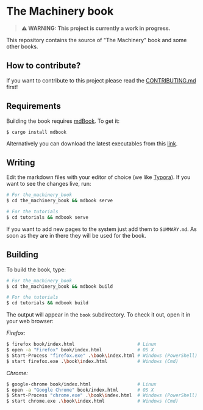 # The Machinery book

> **⚠ WARNING: This project is currently a work in progress.**

This repository contains the source of "The Machinery" book and some other books. 

## How to contribute?

If you want to contribute to this project please read the [CONTRIBUTING.md](CONTRIBUTING.md) first!

## Requirements

Building the book requires [mdBook](https://github.com/rust-lang-nursery/mdBook). To get it:

```
$ cargo install mdbook
```

Alternatively you can download the latest executables from this [link](https://github.com/rust-lang/mdBook/releases/).

## Writing

Edit the markdown files with your editor of choice (we like [Typora](https://typora.io/)). If you want to see the changes live, run:

```bash
# For the_machinery_book
$ cd the_machinery_book && mdbook serve

# For the tutorials
$ cd tutorials && mdbook serve
```

If you want to add new pages to the system just add them to `SUMMARY.md`. As soon as they are in there they will be used for the book.

## Building

To build the book, type:

```bash
# For the_machinery_book
$ cd the_machinery_book && mdbook build

# For the tutorials
$ cd tutorials && mdbook build
```

The output will appear in the `book` subdirectory. To check it out, open it in your web browser:

*Firefox:*

```bash
$ firefox book/index.html                       # Linux
$ open -a "Firefox" book/index.html             # OS X
$ Start-Process "firefox.exe" .\book\index.html # Windows (PowerShell)
$ start firefox.exe .\book\index.html           # Windows (Cmd)
```

*Chrome:*

```bash
$ google-chrome book/index.html                 # Linux
$ open -a "Google Chrome" book/index.html       # OS X
$ Start-Process "chrome.exe" .\book\index.html  # Windows (PowerShell)
$ start chrome.exe .\book\index.html            # Windows (Cmd)
```

